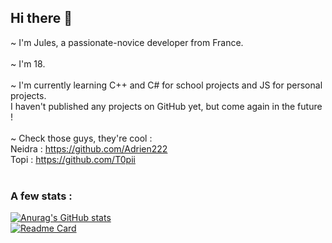## Hi there 👋

~ I'm Jules, a passionate-novice developer from France.</br>
</br>
~ I'm 18.</br>
</br>
~ I'm currently learning C++ and C# for school projects and JS for personal projects.</br>
I haven't published any projects on GitHub yet, but come again in the future ! </br>
</br>
~ Check those guys, they're cool :</br>
Neidra : https://github.com/Adrien222 </br>
Topi : https://github.com/T0pii </br>
</br>
### A few stats :</br>
[![Anurag's GitHub stats](https://github-readme-stats.vercel.app/api?username=slicycode&show_icons=true&theme=algolia)](https://github.com/anuraghazra/github-readme-stats)<br>
[![Readme Card](https://github-readme-stats.vercel.app/api/pin/?username=anuraghazra&repo=github-readme-stats&theme=algolia)](https://github.com/anuraghazra/github-readme-stats)
